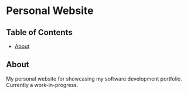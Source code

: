 # Personal Website

## Table of Contents
- [About](#About)

## About
My personal website for showcasing my software development portfolio. Currently a work-in-progress. 
